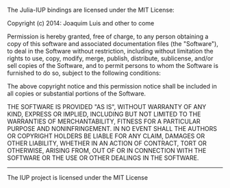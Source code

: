 The Julia-IUP bindings are licensed under the MIT License:

Copyright (c) 2014: Joaquim Luis and other to come

  Permission is hereby granted, free of charge, to any person obtaining
  a copy of this software and associated documentation files (the
  "Software"), to deal in the Software without restriction, including
  without limitation the rights to use, copy, modify, merge, publish,
  distribute, sublicense, and/or sell copies of the Software, and to
  permit persons to whom the Software is furnished to do so, subject to
  the following conditions:
 
  The above copyright notice and this permission notice shall be
  included in all copies or substantial portions of the Software.
 
  THE SOFTWARE IS PROVIDED "AS IS", WITHOUT WARRANTY OF ANY KIND,
  EXPRESS OR IMPLIED, INCLUDING BUT NOT LIMITED TO THE WARRANTIES OF
  MERCHANTABILITY, FITNESS FOR A PARTICULAR PURPOSE AND
  NONINFRINGEMENT. IN NO EVENT SHALL THE AUTHORS OR COPYRIGHT HOLDERS BE
  LIABLE FOR ANY CLAIM, DAMAGES OR OTHER LIABILITY, WHETHER IN AN ACTION
  OF CONTRACT, TORT OR OTHERWISE, ARISING FROM, OUT OF OR IN CONNECTION
  WITH THE SOFTWARE OR THE USE OR OTHER DEALINGS IN THE SOFTWARE.
 
------
The IUP project is licensed under the MIT License

